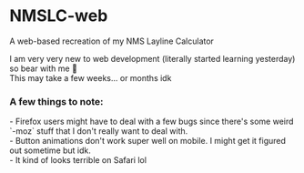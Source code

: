 # NMSLC-web
A web-based recreation of my NMS Layline Calculator
<br />

I am very very new to web development (literally started learning yesterday) so bear with me 🙏 <br />
This may take a few weeks... or months idk

<h3>A few things to note:</h3>
- Firefox users might have to deal with a few bugs since there's some weird `-moz` stuff that I don't really want to deal with. <br />
- Button animations don't work super well on mobile. I might get it figured out sometime but idk.<br />
- It kind of looks terrible on Safari lol
